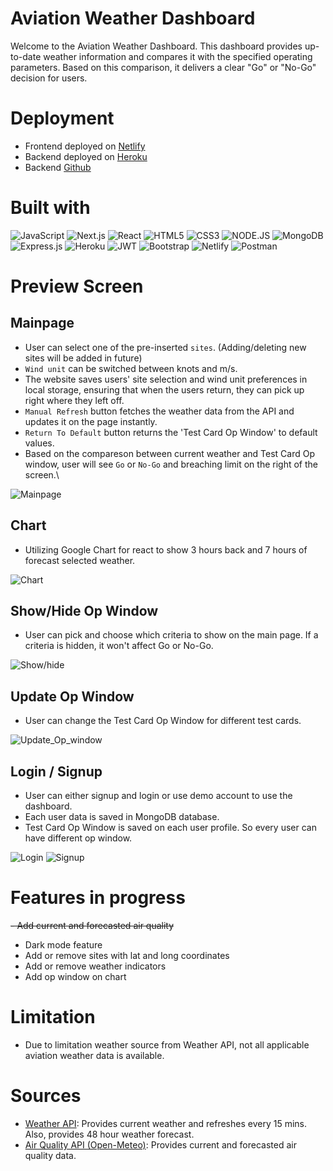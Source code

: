 # Aviation Weather Dashboard

Welcome to the Aviation Weather Dashboard. This dashboard provides up-to-date weather information and compares it with the specified operating parameters. Based on this comparison, it delivers a clear "Go" or "No-Go" decision for users.

# Deployment

- Frontend deployed on [Netlify](https://flight-test-weather-dashboard.netlify.app/)
- Backend deployed on [Heroku](https://weather-dashboard-server-8642d019957b.herokuapp.com)
- Backend [Github](https://github.com/jaylee1021/weather-dashboard-server)

# Built with

![JavaScript](https://img.shields.io/badge/javascript-%23323330.svg?style=for-the-badge&logo=javascript&logoColor=%23F7DF1E)
![Next.js](https://img.shields.io/badge/next.js-000000?style=for-the-badge&logo=nextdotjs&logoColor=white)
![React](https://img.shields.io/badge/React-20232A?style=for-the-badge&logo=react&logoColor=61DAFB)
![HTML5](https://img.shields.io/badge/html5-%23E34F26.svg?style=for-the-badge&logo=html5&logoColor=white)
![CSS3](https://img.shields.io/badge/CSS3-1572B6?style=for-the-badge&logo=css3&logoColor=white)
![NODE.JS](https://img.shields.io/badge/Node.js-339933?style=for-the-badge&logo=nodedotjs&logoColor=white)
![MongoDB](https://img.shields.io/badge/MongoDB-4EA94B?style=for-the-badge&logo=mongodb&logoColor=white)
![Express.js](https://img.shields.io/badge/Express.js-000000?style=for-the-badge&logo=express&logoColor=white)
![Heroku](https://img.shields.io/badge/Heroku-430098?style=for-the-badge&logo=heroku&logoColor=white)
![JWT](https://img.shields.io/badge/JSON%20Web%20Tokens-000000.svg?style=for-the-badge&logo=JSON-Web-Tokens&logoColor=white)
![Bootstrap](https://img.shields.io/badge/Bootstrap-7952B3.svg?style=for-the-badge&logo=Bootstrap&logoColor=white)
![Netlify](https://img.shields.io/badge/Netlify-00C7B7?style=for-the-badge&logo=netlify&logoColor=white)
![Postman](https://img.shields.io/badge/Postman-FF6C37?style=for-the-badge&logo=Postman&logoColor=white)

# Preview Screen

## Mainpage

- User can select one of the pre-inserted `sites`. (Adding/deleting new sites will be added in future)
- `Wind unit` can be switched between knots and m/s.
- The website saves users' site selection and wind unit preferences in local storage, ensuring that when the users return, they can pick up right where they left off.
- `Manual Refresh` button fetches the weather data from the API and updates it on the page instantly.
- `Return To Default` button returns the 'Test Card Op Window' to default values.
- Based on the compareson between current weather and Test Card Op window, user will see `Go` or `No-Go` and breaching limit on the right of the screen.\

![Mainpage](public/main.png)

## Chart

- Utilizing Google Chart for react to show 3 hours back and 7 hours of forecast selected weather.

![Chart](public/chart.png)

## Show/Hide Op Window

- User can pick and choose which criteria to show on the main page. If a criteria is hidden, it won't affect Go or No-Go.

![Show/hide](public/show_hide.png)

## Update Op Window

- User can change the Test Card Op Window for different test cards.

![Update_Op_window](public/op_window_update.png)

## Login / Signup

- User can either signup and login or use demo account to use the dashboard.
- Each user data is saved in MongoDB database.
- Test Card Op Window is saved on each user profile. So every user can have different op window.

![Login](public/login.png) ![Signup](public/signup.png)

# Features in progress

~~- Add current and forecasted air quality~~
- Dark mode feature
- Add or remove sites with lat and long coordinates
- Add or remove weather indicators
- Add op window on chart

# Limitation

- Due to limitation weather source from Weather API, not all applicable aviation weather data is available.

# Sources

- [Weather API](https://www.weatherapi.com/): Provides current weather and refreshes every 15 mins. Also, provides 48 hour weather forecast.
- [Air Quality API (Open-Meteo)](https://open-meteo.com/): Provides current and forecasted air quality data.
